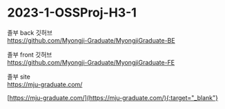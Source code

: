 # 2023-1-OSSProj-H3-1

졸부 back 깃허브
<br>
https://github.com/Myongji-Graduate/MyongjiGraduate-BE

졸부 front 깃허브
<br>
https://github.com/Myongji-Graduate/MyongjiGraduate-FE

졸부 site
<br>
<a href="https://mju-graduate.com/" target="_blank"> https://mju-graduate.com/ </a>

[https://mju-graduate.com/](https://mju-graduate.com/){:target="_blank"}
